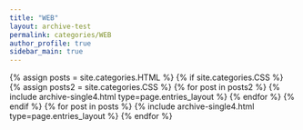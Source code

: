 ```yaml
---
title: "WEB"
layout: archive-test
permalink: categories/WEB
author_profile: true
sidebar_main: true
---
```


{% assign posts = site.categories.HTML %}
{% if site.categories.CSS %}
{% assign posts2 = site.categories.CSS  %}
{% for post in posts2 %} {% include archive-single4.html type=page.entries_layout %} {% endfor %}
{% endif %}
{% for post in posts %} {% include archive-single4.html type=page.entries_layout %} {% endfor %}
